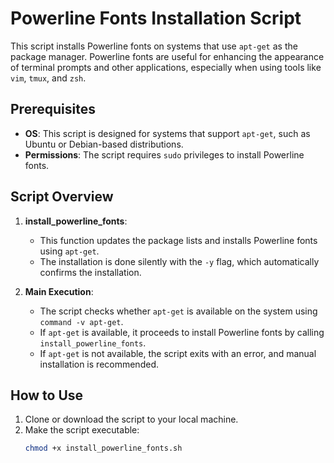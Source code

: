 # Powerline Fonts Installation Script

This script installs Powerline fonts on systems that use `apt-get` as the package manager. Powerline fonts are useful for enhancing the appearance of terminal prompts and other applications, especially when using tools like `vim`, `tmux`, and `zsh`.

## Prerequisites

- **OS**: This script is designed for systems that support `apt-get`, such as Ubuntu or Debian-based distributions.
- **Permissions**: The script requires `sudo` privileges to install Powerline fonts.

## Script Overview

1. **install_powerline_fonts**:
    - This function updates the package lists and installs Powerline fonts using `apt-get`.
    - The installation is done silently with the `-y` flag, which automatically confirms the installation.

2. **Main Execution**:
    - The script checks whether `apt-get` is available on the system using `command -v apt-get`.
    - If `apt-get` is available, it proceeds to install Powerline fonts by calling `install_powerline_fonts`.
    - If `apt-get` is not available, the script exits with an error, and manual installation is recommended.

## How to Use

1. Clone or download the script to your local machine.
2. Make the script executable:
   ```bash
   chmod +x install_powerline_fonts.sh
